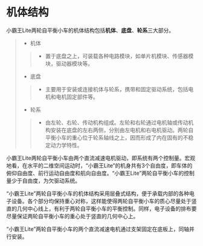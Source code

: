 # 机体结构

小霸王Lite两轮自平衡小车的机体结构包括**机体**、**底盘**、**轮系**三大部分。

> + 机体
>> + 置于底盘之上，可装载各种电路模块，如单片机模块、传感器模块，驱动器模块等。
> + 底盘
>> + 主要用于安装或连接机体与轮系，携带和固定驱动系统，包括电机和电机固定部件等。
> + 轮系
>> + 由左轮、右轮、传动机构组成。左轮和右轮通过电机轴或传动机构安装在底盘的左右两侧，分别由左电机和右电机驱动。两轮自平衡小车的重心位于轮系轴线之上，因而形成了内在固有的不稳定动力学特性。

小霸王Lite两轮自平衡小车由两个直流减速电机驱动，即系统有两个控制量。宏观地看，在水平的二维空间运动时，“小霸王Lite”的机身共有3个自由度，即车体的俯仰自由度、前行运动自由度和航向自由度。“小霸王Lite”两轮自平衡小车的控制量少于自由度，为欠驱动系统。

“小霸王Lite”两轮自平衡小车的机体结构采用层叠式结构，便于承载内部的各种电子设备。各个部分均保持重心对称，这样能使得两轮自平衡小车的质心尽量处于竖直的几何中心线上，有利于两轮自平衡小车的平衡控制。同样，电子设备的排布要尽量保证两轮自平衡小车的重心处于竖直的几何中心上。

“小霸王Lite”两轮自平衡小车的两个直流减速电机通过支架固定在底板上，同轴并行安装。
